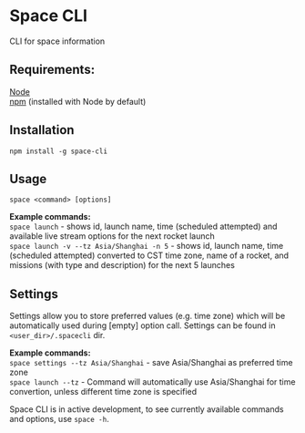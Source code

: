 # Space CLI

CLI for space information

## Requirements:  
[Node](https://nodejs.org/en/)  
[npm](https://docs.npmjs.com/getting-started/installing-node) (installed with Node by default)  

## Installation  
```
npm install -g space-cli
```

## Usage  
```
space <command> [options]
```

**Example commands:**  
`space launch` - shows id, launch name, time (scheduled attempted) and available live stream options for the next rocket launch  
`space launch -v --tz Asia/Shanghai -n 5` - shows id, launch name, time (scheduled attempted) converted to CST time zone, name of a rocket, and missions (with type and description) for the next 5 launches

## Settings  
Settings allow you to store preferred values (e.g. time zone) which will be automatically used during [empty] option call. Settings can be found in `<user_dir>/.spacecli` dir.

**Example commands:**  
`space settings --tz Asia/Shanghai` - save Asia/Shanghai as preferred time zone  
`space launch --tz` - Command will automatically use Asia/Shanghai for time convertion, unless different time zone is specified

Space CLI is in active development, to see currently available commands and options, use `space -h`.
